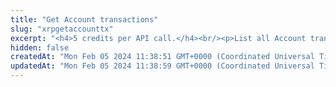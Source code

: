 ```yaml
---
title: "Get Account transactions"
slug: "xrpgetaccounttx"
excerpt: "<h4>5 credits per API call.</h4><br/><p>List all Account transactions.</p>"
hidden: false
createdAt: "Mon Feb 05 2024 11:38:51 GMT+0000 (Coordinated Universal Time)"
updatedAt: "Mon Feb 05 2024 11:38:59 GMT+0000 (Coordinated Universal Time)"
---
```

